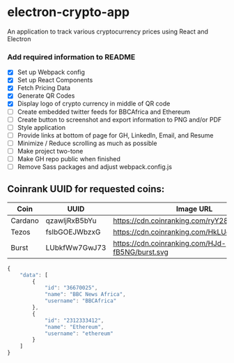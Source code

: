 # electron-crypto-app

An application to track various cryptocurrency prices using React and Electron

### Add required information to README

- [x] Set up Webpack config
- [x] Set up React Components
- [x] Fetch Pricing Data
- [x] Generate QR Codes
- [x] Display logo of crypto currency in middle of QR code
- [ ] Create embedded twitter feeds for BBCAfrica and Ethereum
- [ ] Create button to screenshot and export information to PNG and/or PDF
- [ ] Style application
- [ ] Provide links at bottom of page for GH, LinkedIn, Email, and Resume
- [ ] Minimize / Reduce scrolling as much as possible
- [ ] Make project two-tone
- [ ] Make GH repo public when finished
- [ ] Remove Sass packages and adjust webpack.config.js

## Coinrank UUID for requested coins:

| Coin    | UUID          | Image URL                                       |
| ------- | ------------- | ----------------------------------------------- |
| Cardano | qzawljRxB5bYu | https://cdn.coinranking.com/ryY28nXhW/ada.svg   |
| Tezos   | fsIbGOEJWbzxG | https://cdn.coinranking.com/HkLUdilQ7/xtz.svg   |
| Burst   | LUbkfWw7GwJ73 | https://cdn.coinranking.com/HJd-fB5NG/burst.svg |

```javascript
{
    "data": [
        {
            "id": "36670025",
            "name": "BBC News Africa",
            "username": "BBCAfrica"
        },
        {
            "id": "2312333412",
            "name": "Ethereum",
            "username": "ethereum"
        }
    ]
}
```
